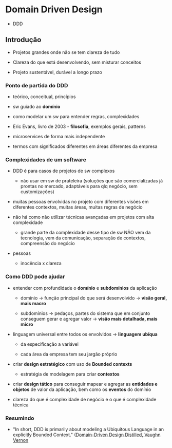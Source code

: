 # Domain Driven Design

  - DDD
  
## Introdução

  - Projetos grandes onde não se tem clareza de tudo
  
  - Clareza do que está desenvolvendo, sem misturar conceitos
  
  - Projeto sustentável, durável a longo prazo
  
### Ponto de partida do DDD

  - teórico, conceitual, princípios
  
  - sw guiado ao **domínio**
  
  - como modelar um sw para entender regras, complexidades
  
  - Eric Evans, livro de 2003 - **filosofia**, exemplos gerais, patterns
  
  - microservices de forma mais independente
  
  - termos com significados diferentes em áreas diferentes da empresa
  
### Complexidades de um software

  - DDD é para casos de projetos de sw complexos
  
    - não usar em sw de prateleira (soluções que são comercializadas já prontas no mercado, adaptáveis para qlq negócio, sem customizações)
	
  - muitas pessoas envolvidas no projeto com diferentes visões em diferentes contextos, muitas áreas, muitas regras de negócio
  
  - não há como não utilizar técnicas avançadas em projetos com alta complexidade
  
    - grande parte da complexidade desse tipo de sw NÃO vem da tecnologia, vem da comunicação, separação de contextos, compreensão do negócio
	
  - pessoas
  
    - inocência x clareza
  
### Como DDD pode ajudar

  - entender com profundidade o **domínio** e **subdomínios** da aplicação
  
    - domínio -> função principal do que será desenvolvido -> **visão geral, mais macro**
	
	- subdomínios -> pedaços, partes do sistema que em conjunto conseguem gerar e agregar valor -> **visão mais detalhada, mais micro**
	
  - linguagem universal entre todos os envolvidos -> **linguagem ubíqua**
  
    - da especificação a variável
	
	- cada área da empresa tem seu jargão próprio
	
  - criar **design estratégico** com uso de **Bounded contexts**
  
    - estratégia de modelagem para criar **contextos**

  - criar **design tático** para conseguir mapear e agregar as **entidades e objetos** de valor da aplicação, bem como os **eventos** do domínio
  
  - clareza do que é complexidade de negócio e o que é complexidade técnica  
    
### Resumindo

  - "In short, DDD is primarily about modeling a Ubiquitous Language in an explicitly Bounded Context." ([Domain-Driven Design Distilled, Vaughn Vernon](https://www.oreilly.com/library/view/domain-driven-design-distilled/9780134434964/ch02.html)
	
	